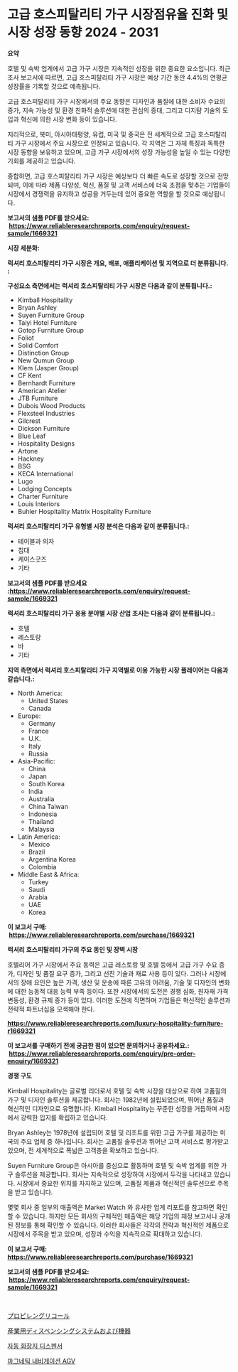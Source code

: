 <p><h1>고급 호스피탈리티 가구 시장점유율 진화 및 시장 성장 동향 2024 - 2031</h1></p><p><strong>요약</strong></p>
<p><p>호텔 및 숙박 업계에서 고급 가구 시장은 지속적인 성장을 위한 중요한 요소입니다. 최근 조사 보고서에 따르면, 고급 호스피탈리티 가구 시장은 예상 기간 동안 4.4%의 연평균 성장률을 기록할 것으로 예측됩니다. </p><p>고급 호스피탈리티 가구 시장에서의 주요 동향은 디자인과 품질에 대한 소비자 수요의 증가, 지속 가능성 및 환경 친화적 솔루션에 대한 관심의 증대, 그리고 디지턈 기술의 도입과 혁신에 의한 시장 변화 등이 있습니다.</p><p>지리적으로, 북미, 아시아태평양, 유럽, 미국 및 중국은 전 세계적으로 고급 호스피탈리티 가구 시장에서 주요 시장으로 인정되고 있습니다. 각 지역은 그 자체 특징과 독특한 시장 동향을 보유하고 있으며, 고급 가구 시장에서의 성장 가능성을 높일 수 있는 다양한 기회를 제공하고 있습니다.</p><p>종합하면, 고급 호스피탈리티 가구 시장은 예상보다 더 빠른 속도로 성장할 것으로 전망되며, 이에 따라 제품 다양성, 혁신, 품질 및 고객 서비스에 더욱 초점을 맞추는 기업들이 시장에서 경쟁력을 유지하고 성공을 거두는데 있어 중요한 역할을 할 것으로 예상됩니다.</p></p>
<p><strong>보고서의 샘플 PDF를 받으세요: &nbsp;<a href="https://www.reliableresearchreports.com/enquiry/request-sample/1669321">https://www.reliableresearchreports.com/enquiry/request-sample/1669321</a></strong></p>
<p><strong>시장 세분화:</strong></p>
<p><strong> 럭셔리 호스피탈리티 가구 시장은 개요, 배포, 애플리케이션 및 지역으로 더 분류됩니다. :</strong></p>
<p><strong>구성요소 측면에서는 럭셔리 호스피탈리티 가구 시장은 다음과 같이 분류됩니다.:</strong></p>
<p><ul><li>Kimball Hospitality</li><li>Bryan Ashley</li><li>Suyen Furniture Group</li><li>Taiyi Hotel Furniture</li><li>Gotop Furniture Group</li><li>Foliot</li><li>Solid Comfort</li><li>Distinction Group</li><li>New Qumun Group</li><li>Klem (Jasper Group)</li><li>CF Kent</li><li>Bernhardt Furniture</li><li>American Atelier</li><li>JTB Furniture</li><li>Dubois Wood Products</li><li>Flexsteel Industries</li><li>Gilcrest</li><li>Dickson Furniture</li><li>Blue Leaf</li><li>Hospitality Designs</li><li>Artone</li><li>Hackney</li><li>BSG</li><li>KECA International</li><li>Lugo</li><li>Lodging Concepts</li><li>Charter Furniture</li><li>Louis Interiors</li><li>Buhler Hospitality
    Matrix Hospitality Furniture</li></ul></p>
<p><strong> 럭셔리 호스피탈리티 가구 유형별 시장 분석은 다음과 같이 분류됩니다.:</strong></p>
<p><ul><li>테이블과 의자</li><li>침대</li><li>케이스굿즈</li><li>기타</li></ul></p>
<p><strong>보고서의 샘플 PDF를 받으세요 :<a href="https://www.reliableresearchreports.com/enquiry/request-sample/1669321">https://www.reliableresearchreports.com/enquiry/request-sample/1669321</a></strong></p>
<p><strong> 럭셔리 호스피탈리티 가구 응용 분야별 시장 산업 조사는 다음과 같이 분류됩니다.:</strong></p>
<p><ul><li>호텔</li><li>레스토랑</li><li>바</li><li>기타</li></ul></p>
<p><strong>지역 측면에서 럭셔리 호스피탈리티 가구 지역별로 이용 가능한 시장 플레이어는 다음과 같습니다.:</strong></p>
<p><ul>
    <li>
        North America:
        <ul>
            <li>United States</li>
            <li>Canada</li>
        </ul>
    </li>
    <li>
        Europe:
        <ul>
            <li>Germany</li>
            <li>France</li>
            <li>U.K.</li>
            <li>Italy</li>
            <li>Russia</li>
        </ul>
    </li>
    <li>
        Asia-Pacific:
        <ul>
            <li>China</li>
            <li>Japan</li>
            <li>South Korea</li>
            <li>India</li>
            <li>Australia</li>
            <li>China Taiwan</li>
            <li>Indonesia</li>
            <li>Thailand</li>
            <li>Malaysia</li>
        </ul>
    </li>
    <li>
        Latin America:
        <ul>
            <li>Mexico</li>
            <li>Brazil</li>
            <li>Argentina Korea</li>
            <li>Colombia</li>
        </ul>
    </li>
    <li>
        Middle East & Africa:
        <ul>
            <li>Turkey</li>
            <li>Saudi</li>
            <li>Arabia</li>
            <li>UAE</li>
            <li>Korea</li>
        </ul>
    </li>
    </ul></p>
<p><strong>이 보고서 구매: &nbsp;<a href="https://www.reliableresearchreports.com/purchase/1669321">https://www.reliableresearchreports.com/purchase/1669321</a></strong></p>
<p><strong>럭셔리 호스피탈리티 가구의 주요 동인 및 장벽 시장</strong></p>
<p><p>호텔리어 가구 시장에서 주요 동력은 고급 레스토랑 및 호텔 등에서 고급 가구 수요 증가, 디자인 및 품질 요구 증가, 그리고 선진 기술과 재료 사용 등이 있다. 그러나 시장에서의 장애 요인은 높은 가격, 생산 및 운송에 따른 고유의 어려움, 기술 및 디자인의 변화에 대한 능동적 대응 능력 부족 등이다. 또한 시장에서의 도전은 경쟁 심화, 원자재 가격 변동성, 환경 규제 증가 등이 있다. 이러한 도전에 직면하며 기업들은 혁신적인 솔루션과 전략적 파트너십을 모색해야 한다.</p></p>
<p><strong><a href="https://www.reliableresearchreports.com/luxury-hospitality-furniture-r1669321">https://www.reliableresearchreports.com/luxury-hospitality-furniture-r1669321</a></strong></p>
<p><strong>이 보고서를 구매하기 전에 궁금한 점이 있으면 문의하거나 공유하세요.: &nbsp;<a href="https://www.reliableresearchreports.com/enquiry/pre-order-enquiry/1669321">https://www.reliableresearchreports.com/enquiry/pre-order-enquiry/1669321</a></strong></p>
<p><strong>경쟁 구도</strong></p>
<p><p>Kimball Hospitality는 글로벌 리더로서 호텔 및 숙박 시장을 대상으로 하여 고품질의 가구 및 디자인 솔루션을 제공합니다. 회사는 1982년에 설립되었으며, 뛰어난 품질과 혁신적인 디자인으로 유명합니다. Kimball Hospitality는 꾸준한 성장을 거듭하며 시장에서 강력한 입지를 확립하고 있습니다.</p><p>Bryan Ashley는 1978년에 설립되어 호텔 및 리조트를 위한 고급 가구를 제공하는 미국의 주요 업체 중 하나입니다. 회사는 고품질 솔루션과 뛰어난 고객 서비스로 평가받고 있으며, 전 세계적으로 폭넓은 고객층을 확보하고 있습니다.</p><p>Suyen Furniture Group은 아시아를 중심으로 활동하며 호텔 및 숙박 업계를 위한 가구 솔루션을 제공합니다. 회사는 지속적으로 성장하여 시장에서 두각을 나타내고 있습니다. 시장에서 중요한 위치를 차지하고 있으며, 고품질 제품과 혁신적인 솔루션으로 주목을 받고 있습니다.</p><p>몇몇 회사 중 일부의 매출액은 Market Watch 와 유사한 업계 리포트를 참고하면 확인할 수 있습니다. 하지만 모든 회사의 구체적인 매출액은 해당 기업의 재정 보고서나 공개된 정보를 통해 확인할 수 있습니다. 이러한 회사들은 각각의 전략과 혁신적인 제품으로 시장에서 주목을 받고 있으며, 성장과 수익을 지속적으로 확대하고 있습니다.</p></p>
<p><strong>이 보고서 구매: &nbsp; <a href="https://www.reliableresearchreports.com/purchase/1669321">https://www.reliableresearchreports.com/purchase/1669321</a></strong></p>
<p><strong>보고서의 샘플 PDF를 받으세요: &nbsp;<a href="https://www.reliableresearchreports.com/enquiry/request-sample/1669321">https://www.reliableresearchreports.com/enquiry/request-sample/1669321</a></strong><strong></strong></p>
<p>&nbsp;</p>
<p><p><a href="https://medium.com/@wesleyeilly8796202/%E3%83%97%E3%83%AD%E3%83%94%E3%83%AC%E3%83%B3%E3%82%B0%E3%83%AA%E3%82%B3%E3%83%BC%E3%83%AB%E5%B8%82%E5%A0%B4-%E3%82%BF%E3%82%A4%E3%83%97-%E3%82%A2%E3%83%97%E3%83%AA%E3%82%B1%E3%83%BC%E3%82%B7%E3%83%A7%E3%83%B3-%E5%9C%B0%E7%90%86%E3%81%AB%E3%82%88%E3%82%8B%E5%8C%85%E6%8B%AC%E7%9A%84%E8%A9%95%E4%BE%A1-c7de379567a2">プロピレングリコール</a></p><p><a href="https://medium.com/@kelscdowell78456/%E7%94%A3%E6%A5%AD%E7%94%A8%E3%83%87%E3%82%A3%E3%82%B9%E3%83%9A%E3%83%B3%E3%82%B7%E3%83%B3%E3%82%B0%E3%82%B7%E3%82%B9%E3%83%86%E3%83%A0%E3%81%A8%E8%A8%AD%E5%82%99%E3%81%AE%E5%B8%82%E5%A0%B4%E3%82%B7%E3%82%A7%E3%82%A2%E3%81%AE%E9%80%B2%E5%8C%96%E3%81%A8%E5%B8%82%E5%A0%B4%E6%88%90%E9%95%B7%E3%83%88%E3%83%AC%E3%83%B3%E3%83%892024%E5%B9%B4%E3%81%8B%E3%82%892031%E5%B9%B4%E3%81%BE%E3%81%A7-51a6acb2d60c">産業用ディスペンシングシステムおよび機器</a></p><p><a href="https://medium.com/@delaneywill28/%EC%9E%90%EB%8F%99-%ED%99%94%EC%9E%A5%EC%A7%80-%EB%94%94%EC%8A%A4%ED%8E%9C%EC%84%9C-%EC%8B%9C%EC%9E%A5-%EB%B3%B4%EA%B3%A0%EC%84%9C%EB%8A%94-%EC%9D%B4-%EC%8B%9C%EC%9E%A5%EC%9D%98-%EC%B5%9C%EC%8B%A0-%ED%8A%B8%EB%A0%8C%EB%93%9C%EC%99%80-%EC%84%B1%EC%9E%A5-%EA%B8%B0%ED%9A%8C%EB%A5%BC-%EB%B0%9D%ED%98%80%EC%A4%8D%EB%8B%88%EB%8B%A4-7a5e5951f451">자동 화장지 디스펜서</a></p><p><a href="https://medium.com/@dellkoepp03/%EC%9E%90%EC%84%B1-%EB%82%B4%EB%B9%84%EA%B2%8C%EC%9D%B4%EC%85%98-agv-%EC%8B%9C%EC%9E%A5-%EB%B6%84%EC%84%9D-cagr-%EC%8B%9C%EC%9E%A5-%EC%84%B8%EB%B6%84%ED%99%94-%EB%B0%8F-%EA%B8%80%EB%A1%9C%EB%B2%8C-%EC%82%B0%EC%97%85-%EA%B0%9C%EC%9A%94-58c4a563416d">마그네틱 내비게이션 AGV</a></p></p>